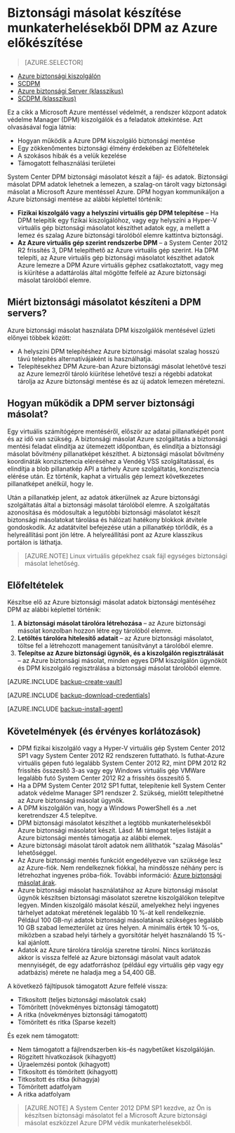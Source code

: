 <properties
    pageTitle="Azure DPM biztonsági másolat – bevezetés |} Microsoft Azure"
    description="Az Azure biztonsági másolat szolgáltatással DPM kiszolgálók mentésével bemutatása"
    services="backup"
    documentationCenter=""
    authors="Nkolli1"
    manager="shreeshd"
    editor=""
    keywords="System Center adatok védelme Manager, adatkezelő védelmét, dpm biztonsági mentése"/>

<tags
    ms.service="backup"
    ms.workload="storage-backup-recovery"
    ms.tgt_pltfrm="na"
    ms.devlang="na"
    ms.topic="article"
    ms.date="08/21/2016"
    ms.author="trinadhk;giridham;jimpark;markgal"/>

# <a name="preparing-to-back-up-workloads-to-azure-with-dpm"></a>Biztonsági másolat készítése munkaterhelésekből DPM az Azure előkészítése

> [AZURE.SELECTOR]
- [Azure biztonsági kiszolgálón](backup-azure-microsoft-azure-backup.md)
- [SCDPM](backup-azure-dpm-introduction.md)
- [Azure biztonsági Server (klasszikus)](backup-azure-microsoft-azure-backup-classic.md)
- [SCDPM (klasszikus)](backup-azure-dpm-introduction-classic.md)


Ez a cikk a Microsoft Azure mentéssel védelmét, a rendszer központ adatok védelme Manager (DPM) kiszolgálók és a feladatok áttekintése. Azt olvasásával fogja látnia:

- Hogyan működik a Azure DPM kiszolgáló biztonsági mentése
- Egy zökkenőmentes biztonsági élmény érdekében az Előfeltételek
- A szokásos hibák és a velük kezelése
- Támogatott felhasználási területei

System Center DPM biztonsági másolatot készít a fájl- és adatok. Biztonsági másolat DPM adatok lehetnek a lemezen, a szalag-on tárolt vagy biztonsági másolat a Microsoft Azure mentéssel Azure. DPM hogyan kommunikáljon a Azure biztonsági mentése az alábbi képlettel történik:

- **Fizikai kiszolgáló vagy a helyszíni virtuális gép DPM telepítése** – Ha DPM telepítik egy fizikai kiszolgálóhoz, vagy egy helyszíni a Hyper-V virtuális gép biztonsági másolatot készíthet adatok egy, a mellett a lemez és szalag Azure biztonsági tárolóból elemre kattintva biztonsági.
- **Az Azure virtuális gép szerint rendszerbe DPM** – a System Center 2012 R2 frissítés 3, DPM telepíthető az Azure virtuális gép szerint. Ha DPM telepíti, az Azure virtuális gép biztonsági másolatot készíthet adatok Azure lemezre a DPM Azure virtuális géphez csatlakoztatott, vagy meg is kiürítése a adattárolás által mögötte felfelé az Azure biztonsági másolat tárolóból elemre.

## <a name="why-backup-your-dpm-servers"></a>Miért biztonsági másolatot készíteni a DPM servers?

Azure biztonsági másolat használata DPM kiszolgálók mentésével üzleti előnyei többek között:

- A helyszíni DPM telepítéshez Azure biztonsági másolat szalag hosszú távú telepítés alternatívájaként is használhatja.
- Telepítésekhez DPM Azure-ban Azure biztonsági másolat lehetővé teszi az Azure lemezről tároló kiürítése lehetővé teszi a régebbi adatokat tárolja az Azure biztonsági mentése és az új adatok lemezen méretezni.

## <a name="how-does-dpm-server-backup-work"></a>Hogyan működik a DPM server biztonsági másolat?
Egy virtuális számítógépre mentéséről, először az adatai pillanatképét pont és az idő van szükség. A biztonsági másolat Azure szolgáltatás a biztonsági mentési feladat elindítja az ütemezett időpontban, és elindítja a biztonsági másolat bővítmény pillanatképet készíthet. A biztonsági másolat bővítmény koordináták konzisztencia eléréséhez a Vendég VSS szolgáltatással, és elindítja a blob pillanatkép API a tárhely Azure szolgáltatás, konzisztencia elérése után. Ez történik, kaphat a virtuális gép lemezt következetes pillanatképet anélkül, hogy le.

Után a pillanatkép jelent, az adatok átkerülnek az Azure biztonsági szolgáltatás által a biztonsági másolat tárolóból elemre. A szolgáltatás azonosítása és módosultak a legutóbbi biztonsági másolatot készít biztonsági másolatokat tárolása és hálózati hatékony blokkok átvitele gondoskodik. Az adatátvitel befejezése után a pillanatkép törlődik, és a helyreállítási pont jön létre. A helyreállítási pont az Azure klasszikus portálon is láthatja.

>[AZURE.NOTE] Linux virtuális gépekhez csak fájl egységes biztonsági másolat lehetőség.

## <a name="prerequisites"></a>Előfeltételek
Készítse elő az Azure biztonsági másolat adatok biztonsági mentéséhez DPM az alábbi képlettel történik:

1. **A biztonsági másolat tárolóra létrehozása** – az Azure biztonsági másolat konzolban hozzon létre egy tárolóból elemre.
2. **Letöltés tárolóra hitelesítő adatait** – az Azure biztonsági másolatot, töltse fel a létrehozott management tanúsítványt a tárolóból elemre.
3. **Telepítse az Azure biztonsági ügynök, és a kiszolgálón regisztrálását** – az Azure biztonsági másolat, minden egyes DPM kiszolgálón ügynököt és DPM kiszolgáló regisztrálása a biztonsági másolat tárolóból elemre.

[AZURE.INCLUDE [backup-create-vault](../../includes/backup-create-vault.md)]

[AZURE.INCLUDE [backup-download-credentials](../../includes/backup-download-credentials.md)]

[AZURE.INCLUDE [backup-install-agent](../../includes/backup-install-agent.md)]


## <a name="requirements-and-limitations"></a>Követelmények (és érvényes korlátozások)

- DPM fizikai kiszolgáló vagy a Hyper-V virtuális gép System Center 2012 SP1 vagy System Center 2012 R2 rendszeren futtatható. Is futhat-Azure virtuális gépen futó legalább System Center 2012 R2, mint DPM 2012 R2 frissítés összesítő 3-as vagy egy Windows virtuális gép VMWare legalább futó System Center 2012 R2 a frissítés összesítő 5.
- Ha a DPM System Center 2012 SP1 futtat, telepítenie kell System Center adatok védelme Manager SP1 rendszer 2. Szükség, mielőtt telepíthetné az Azure biztonsági másolat ügynök.
- A DPM kiszolgálón van, hogy a Windows PowerShell és a .net keretrendszer 4.5 telepítve.
- DPM biztonsági másolatot készíthet a legtöbb munkaterhelésekből Azure biztonsági másolatot készít. Lásd: Mi támogat teljes listáját a Azure biztonsági mentés támogatja az alábbi elemek.
- Azure biztonsági másolat tárolt adatok nem állíthatók "szalag Másolás" lehetőséggel.
- Az Azure biztonsági mentés funkciót engedélyezve van szüksége lesz az Azure-fiók. Nem rendelkeznek fiókkal, ha mindössze néhány perc is létrehozhat ingyenes próba-fiók. További információ: [Azure biztonsági másolat árak](https://azure.microsoft.com/pricing/details/backup/).
- Azure biztonsági másolat használatához az Azure biztonsági másolat ügynök készítsen biztonsági másolatot szeretne kiszolgálókon telepítve legyen. Minden kiszolgáló másolat készül, amelyekhez helyi ingyenes tárhelyet adatokat méretének legalább 10 %-át kell rendelkeznie. Például 100 GB-nyi adatok biztonsági másolatának szükséges legalább 10 GB szabad lemezterület az üres helyen. A minimális érték 10 %-os, miközben a szabad helyi tárhely a gyorsítótár helyét használandó 15 %-kal ajánlott.
- Adatok az Azure tárolóra tárolója szeretne tárolni. Nincs korlátozás akkor is vissza felfelé az Azure biztonsági másolat vault adatok mennyiségét, de egy adatforráshoz (például egy virtuális gép vagy egy adatbázis) mérete ne haladja meg a 54,400 GB.

A következő fájltípusok támogatott Azure felfelé vissza:

- Titkosított (teljes biztonsági másolatok csak)
- Tömörített (növekményes biztonsági támogatott)
- A ritka (növekményes biztonsági támogatott)
- Tömörített és ritka (Sparse kezelt)

És ezek nem támogatott:

- Nem támogatott a fájlrendszerben kis-és nagybetűket kiszolgálóján.
- Rögzített hivatkozások (kihagyott)
- Újraelemzési pontok (kihagyott)
- Titkosított és tömörített (kihagyott)
- Titkosított és ritka (kihagyja)
- Tömörített adatfolyam
- A ritka adatfolyam

>[AZURE.NOTE] A System Center 2012 DPM SP1 kezdve, az Ön is készítsen biztonsági másolatot fel a Microsoft Azure biztonsági másolat eszközzel Azure DPM védik munkaterhelésekből.
